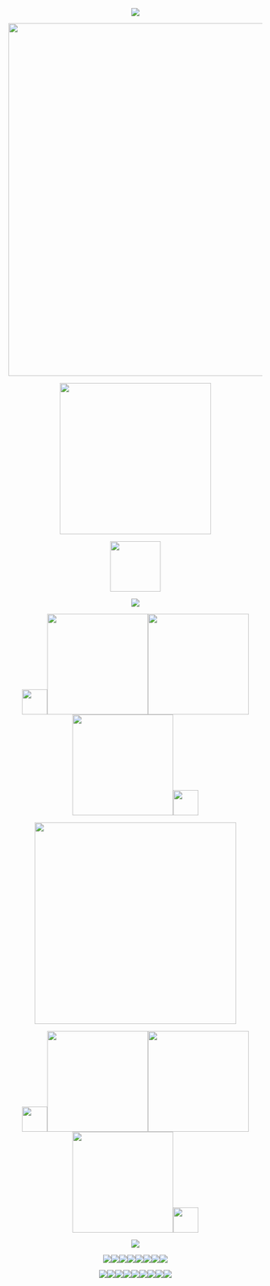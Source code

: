 <p align="center"><img src="https://64.media.tumblr.com/ecc5858c57557fcc5416df70c0e25e8d/973f37d9368b2c9d-15/s2048x3072/695ed078c41ea948dceac53226601c2e11d8e0ba.pnj">
<p align="center"><img src="https://64.media.tumblr.com/ab1f6bc170b5ad5cfc4fd918577823a2/784287e938983fc8-78/s2048x3072/202a3e48bb91074386c921b326048be9451496cc.pnj" width="700">
<p align="center"><img src="https://spotify-github-profile.kittinanx.com/api/view?uid=31nthrfejdrl5ztsoldu5q2cncju&cover_image=true&theme=novatorem&show_offline=false&background_color=3c6fa8&interchange=false&bar_color=3c6fa8&bar_color_cover=false)](https://github.com/kittinan/spotify-github-profile)" width="300">
<p align="center"><img src="https://komarev.com/ghpvc/?username=jekosian&&label=୨୧-Specs&color=3c6fa8&style=plastic" width="100">
<p align="center"><img src="https://64.media.tumblr.com/11923a568f5fed93b4cea06885fcafc7/c3ae5378fa1764af-b8/s1280x1920/3047b6844093c15d5df4ce78609be75d8e8123a5.gifv">
<p align="center"><img src="https://64.media.tumblr.com/45ea6473afe650602a733306af6c0b90/7fbf3281a4714bc7-8a/s250x400/e64b3c87026d0b3db4741c45c7266fa34e45d9f5.gifv" width="50"><a href="https://osian.atabook.org" title="ata"><img src="https://64.media.tumblr.com/02858116cbefa264a659b16da484a92e/ba217420e2f0bdee-5d/s540x810/b1917f29804694f96b8080541ade67edb0e306d0.pnj" width="200"></a><a href="https://guns.lol/schwanz" title="schwanz"><img src="https://64.media.tumblr.com/e8248592505583e685dc4621b723531c/ba217420e2f0bdee-37/s540x810/73c1eebeeaae0a7d41ebbc695eb6c4dc58f9e704.pnj" width="200"></a><a href="https://listography.com/jekosian" title="listo"><img src="https://64.media.tumblr.com/f8a4fdcd9336ee6b078107dc5570caa0/ba217420e2f0bdee-46/s540x810/6a523f894be25d283ab0d07a6a77f0ad04342d4f.pnj" width="200"></a><img src="https://64.media.tumblr.com/45ea6473afe650602a733306af6c0b90/7fbf3281a4714bc7-8a/s250x400/e64b3c87026d0b3db4741c45c7266fa34e45d9f5.gifv" width="50">
<p align="center"><img src="https://64.media.tumblr.com/e203da5cc953227354e2fc0411954b9d/746bc605b7fcb1ae-46/s2048x3072/613df55f3dd0101b38beb163064486579eae1907.jpg" width="400">
<p align="center"><img src="https://64.media.tumblr.com/45ea6473afe650602a733306af6c0b90/7fbf3281a4714bc7-8a/s250x400/e64b3c87026d0b3db4741c45c7266fa34e45d9f5.gifv" width="50"><a href="https://rentry.co/membox" title="membox"><img src="https://64.media.tumblr.com/53f6b9871c9195021843a4f589179bb4/ba217420e2f0bdee-10/s540x810/eb0a38b92488cf1ade01812d56924ba3f83de78f.pnj" width="200"></a><a href="https://en.pronouns.page/@picklecruncher" title="prns.pg"><img src="https://64.media.tumblr.com/204cad8299f2a5aab843ab4b64ec078f/ba217420e2f0bdee-19/s540x810/2d0350927050acb38b823ff10971bcf93330966e.pnj" width="200"></a><a href="http://rentry.co/fret" title="fret"><img src="https://64.media.tumblr.com/b9d625a1cf3ad4147773fbcbcefac3e5/ba217420e2f0bdee-9d/s540x810/ab077b76ecc294556291ea562736117509aaa0b1.pnj" width="200"></a><img src="https://64.media.tumblr.com/45ea6473afe650602a733306af6c0b90/7fbf3281a4714bc7-8a/s250x400/e64b3c87026d0b3db4741c45c7266fa34e45d9f5.gifv" width="50">
<p align="center"><img src="https://64.media.tumblr.com/11923a568f5fed93b4cea06885fcafc7/c3ae5378fa1764af-b8/s1280x1920/3047b6844093c15d5df4ce78609be75d8e8123a5.gifv">
<p align="center"><img src="https://64.media.tumblr.com/8799dd967b05d6d25073496ada2dcee6/7fd8de99c27e763a-fc/s100x200/a7bb7effcc93fe312a39d4878981617c455f008f.gifv"><img src="https://64.media.tumblr.com/d47772572ce941132d3772dd242ede63/fe280e89a304aa5d-54/s100x200/f7033befe1c72e0586109df0dae63c29a6d03647.gifv"><img src="https://64.media.tumblr.com/9bb6ad2b41b2ca8bd4083caaa9afda74/fe280e89a304aa5d-9f/s100x200/14a5102b603d9055a7ad7d80eb91177f189f0b12.gifv"><img src="https://64.media.tumblr.com/f455675152c5a28531326b1e1d704542/fe280e89a304aa5d-12/s100x200/615ad34ec9e8104c10d024574d1be8fa3778893b.pnj"><img src="https://64.media.tumblr.com/5dbb2723f19795861756939495d6d533/7fbf3281a4714bc7-8d/s100x200/70588f47997a03ee52257cbc1c4f07fb02ced04a.gifv"><img src="https://64.media.tumblr.com/d9f26ed183ff394b267559572e0619bb/f4163806ce83cba7-3f/s250x400/38eb996235a0d74dad5b7e9f46d6c54d5539fdf6.gifv"><img src="https://64.media.tumblr.com/7bb6055248bf8203b7714883303a79ef/f4163806ce83cba7-28/s250x400/8f63121754db184da2eafb817bb22ece096efe9e.pnj"><img src="https://64.media.tumblr.com/155a9670ff39e902671b8eca7cbaae85/3c0e987a0db3ad0f-81/s250x400/f3e75efa940b44fb903cd608c442e995fcd7776b.gifv">
<p align="center"><img src="https://64.media.tumblr.com/7d252f4b5fde8ae7ba3c1904a51c3a84/eed8f75e288d1d03-0b/s250x400/db0fe5f5265c0c70b60d381188dc08ff55507c33.gifv"><img src="https://64.media.tumblr.com/85129797db53bb94ef7fe6f061c07c6d/7fd8de99c27e763a-c8/s250x400/8ba53e60b9deb61159c7a00d174faaf0f39c5668.gifv"><img src="https://64.media.tumblr.com/bad3b4928e31633aaf5583e20f4deb2b/31686dfffb69d7bb-33/s250x400/adb1d2627ffe1458a3c374e51473309a1188242d.gifv"><img src="https://64.media.tumblr.com/9e1311849a74c7249753425703486e8c/271ca49191df0e5d-10/s250x400/4b4b6df1762f1cc612daf92ba22166ef4434a0db.gifv"><img src="https://64.media.tumblr.com/fcdb1d791e2b0fa67cc61479b06932f4/6f1804d74e3a3f2b-a1/s250x400/7d4a0f630c9dfbb1e1bdfee207a68139fa85a75f.gifv"><img src="https://64.media.tumblr.com/2af04fe2468262508301aefe1c80cd3f/f7ece3e5cf0f9e65-c5/s250x400/e83f3d5143e0e278aff5664de867f3b549c7a6d6.gifv"><img src="https://64.media.tumblr.com/0d58f13a81a02f9ef708e993aabfa1c3/0ff328a5470ba329-93/s250x400/0b1c48de807bfbf83a7580811b83b73d3d3e2436.gifv"><img src="https://64.media.tumblr.com/f5d8719cdf10ccd4d78cffb486078061/7fbf3281a4714bc7-1b/s250x400/ccbe900d87ca458992214e5c6936be8195e1f394.gifv"><img src="https://64.media.tumblr.com/823bd42bd3060a660609c862dc628b59/fc8fed1c3547d741-a8/s250x400/823ee9d767ab409a1d4bdc9f877648c8392bf513.gifv">
